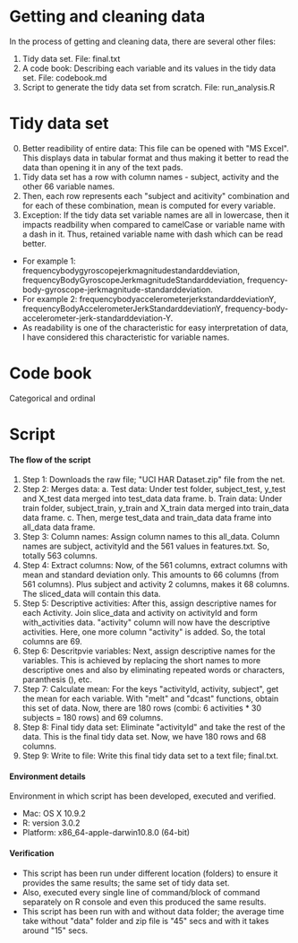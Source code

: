 Getting and cleaning data
===========

In the process of getting and cleaning data, there are several other files:

1. Tidy data set. File: final.txt
2. A code book: Describing each variable and its values in the tidy data set. File: codebook.md
3. Script to generate the tidy data set from scratch. File: run_analysis.R

Tidy data set
===========

0. Better readibility of entire data: This file can be opened with "MS Excel". This displays data in tabular format and thus making it better to read the data than opening it in any of the text pads.
1. Tidy data set has a row with column names - subject, activity and the other 66 variable names.
2. Then, each row represents each "subject and acitivity" combination and for each of these combination, mean is computed for every variable.
3. Exception: If the tidy data set variable names are all in lowercase, then it impacts readbility when compared to camelCase or variable name with a dash in it. Thus, retained variable name with dash which can be read better.
* For example 1: frequencybodygyroscopejerkmagnitudestandarddeviation, frequencyBodyGyroscopeJerkmagnitudeStandarddeviation, frequency-body-gyroscope-jerkmagnitude-standarddeviation. 
* For example 2: frequencybodyaccelerometerjerkstandarddeviationY, frequencyBodyAccelerometerJerkStandarddeviationY, frequency-body-accelerometer-jerk-standarddeviation-Y.
* As readability is one of the characteristic for easy interpretation of data, I have considered this characteristic for variable names.



Code book
===========
Categorical and ordinal

Script
===========

#### The flow of the script
1. Step 1: Downloads the raw file; "UCI HAR Dataset.zip" file from the net.
1. Step 2: Merges data:
		a. Test data: Under test folder, subject_test, y_test and X_test data merged into test_data data frame.
		b. Train data: Under train folder, subject_train, y_train and X_train data merged into train_data data frame.
		c. Then, merge test_data and train_data data frame into all_data data frame.
1. Step 3: Column names: 
		Assign column names to this all_data. 
		Column names are subject, activityId and the 561 values in features.txt. So, totally 563 columns.
1. Step 4: Extract columns: 
		Now, of the 561 columns, extract columns with mean and standard deviation only. 
		This amounts to 66 columns (from 561 columns). Plus subject and activity 2 columns, makes it 68 columns. 
		The sliced_data will contain this data.
1. Step 5: Descriptive activities: 
		After this, assign descriptive names for each Activity. 
		Join slice_data and activity on activityId and form with_activities data.
		"activity" column will now have the descriptive activities.
		Here, one more column "activity" is added. So, the total columns are 69. 
1. Step 6: Descritpvie variables: 
		Next, assign descriptive names for the variables. 
		This is achieved by replacing the short names to more descriptive ones and 
		also by eliminating repeated words or characters, paranthesis (), etc.
1. Step 7: Calculate mean: 
		For the keys "activityId, activity, subject", get the mean for each variable. 
		With "melt" and "dcast" functions, obtain this set of data. 
		Now, there are 180 rows (combi: 6 activities * 30 subjects = 180 rows) and 69 columns.
1. Step 8: Final tidy data set: 
		Eliminate "activityId" and take the rest of the data. 
		This is the final tidy data set. Now, we have 180 rows and 68 columns.
1. Step 9: Write to file: 
		Write this final tidy data set to a text file; final.txt.


#### Environment details
Environment in which script has been developed, executed and verified.

* Mac: OS X 10.9.2
* R: version 3.0.2
* Platform: x86_64-apple-darwin10.8.0 (64-bit)

#### Verification
* This script has been run under different location (folders) to ensure it provides the same results; the same set of tidy data set.
* Also, executed every single line of command/block of command separately on R console and even this produced the same results. 
* This script has been run with and without data folder; the average time take without "data" folder and zip file is "45" secs and with it takes around "15" secs.

